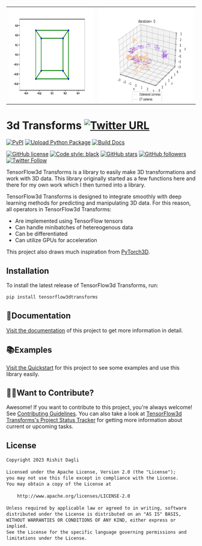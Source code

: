 | | |
|:-------------------------:|:------------------------:|
| <img src="media/cube.gif" height="250"/> | <img src="media/camera_estimate.gif" height="250"/> |

# 3d Transforms [![Twitter URL](https://img.shields.io/twitter/url?style=social&url=https%3A%2F%2Fgithub.com%2FRishit-dagli%2F3d-transforms)](https://twitter.com/intent/tweet?text=Wow:&url=https%3A%2F%2Fgithub.com%2FRishit-dagli%2F3d-transforms)

[![PyPI](https://img.shields.io/pypi/v/tensorflow3dtransforms)](https://pypi.org/project/tensorflow3dtransforms/)
[![Upload Python Package](https://github.com/Rishit-dagli/3d-transforms/actions/workflows/python-publish.yml/badge.svg)](https://github.com/Rishit-dagli/3d-transforms/actions/workflows/python-publish.yml)
[![Build Docs](https://github.com/Rishit-dagli/3d-transforms/actions/workflows/sphinx-ci.yml/badge.svg)](https://github.com/Rishit-dagli/3d-transforms/actions/workflows/sphinx-ci.yml)

[![GitHub license](https://img.shields.io/github/license/Rishit-dagli/3d-transforms)](LICENSE)
[![Code style: black](https://img.shields.io/badge/code%20style-black-000000.svg)](https://github.com/psf/black)
[![GitHub stars](https://img.shields.io/github/stars/Rishit-dagli/3d-transforms?style=social)](https://github.com/Rishit-dagli/3d-transforms/stargazers)
[![GitHub followers](https://img.shields.io/github/followers/Rishit-dagli?label=Follow&style=social)](https://github.com/Rishit-dagli)
[![Twitter Follow](https://img.shields.io/twitter/follow/rishit_dagli?style=social)](https://twitter.com/intent/follow?screen_name=rishit_dagli)

TensorFlow3d Transforms is a library to easily make 3D transformations and work with 3D data. This library originally started as a few functions here and there for my own work which I then turned into a library.

TensorFlow3d Transforms is designed to integrate smoothly with deep learning methods for predicting and manipulating 3D data. For this reason, all operators in TensorFlow3d Transforms:

- Are implemented using TensorFlow tensors
- Can handle minibatches of hetereogenous data
- Can be differentiated
- Can utilize GPUs for acceleration

This project also draws much inspiration from [PyTorch3D](https://github.com/facebookresearch/pytorch3d).

## Installation

To install the latest release of TensorFlow3d Transforms, run:

```bash
pip install tensorflow3dtransforms
```

## 📄Documentation

[Visit the documentation](https://rishit-dagli.github.io/3d-transforms/) of this project to get more information in detail.

## 📚Examples

[Visit the Quickstart](https://rishit-dagli.github.io/3d-transforms/quick_start) for this project to see some examples and use this library easily.

## 🙋‍♂️Want to Contribute?

Awesome! If you want to contribute to this project, you're always welcome! See [Contributing Guidelines](CONTRIBUTING.md). You can also take a look at [TensorFlow3d Transforms's Project Status Tracker](https://github.com/users/Rishit-dagli/projects/10) for getting more information about current or upcoming tasks.

## License

```
Copyright 2023 Rishit Dagli

Licensed under the Apache License, Version 2.0 (the "License");
you may not use this file except in compliance with the License.
You may obtain a copy of the License at

    http://www.apache.org/licenses/LICENSE-2.0

Unless required by applicable law or agreed to in writing, software
distributed under the License is distributed on an "AS IS" BASIS,
WITHOUT WARRANTIES OR CONDITIONS OF ANY KIND, either express or implied.
See the License for the specific language governing permissions and
limitations under the License.
```